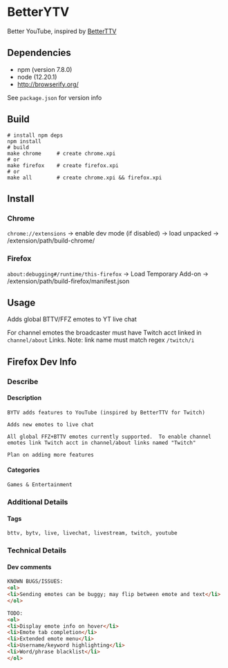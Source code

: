 # BetterYTV

Better YouTube, inspired by [BetterTTV](https://betterttv.com/)

## Dependencies

- npm (version 7.8.0)
- node (12.20.1)
- http://browserify.org/

See `package.json` for version info

## Build

```
# install npm deps
npm install
# build
make chrome     # create chrome.xpi
# or
make firefox    # create firefox.xpi
# or
make all        # create chrome.xpi && firefox.xpi
```

## Install

### Chrome

`chrome://extensions` -> enable dev mode (if disabled) -> load unpacked -> /extension/path/build-chrome/

### Firefox

`about:debugging#/runtime/this-firefox` -> Load Temporary Add-on -> /extension/path/build-firefox/manifest.json

## Usage

Adds global BTTV/FFZ emotes to YT live chat

For channel emotes the broadcaster must have Twitch acct linked in `channel/about` Links.  Note: link name must match regex `/twitch/i`

## Firefox Dev Info

### Describe

#### Description

```
BYTV adds features to YouTube (inspired by BetterTTV for Twitch)

Adds new emotes to live chat

All global FFZ+BTTV emotes currently supported.  To enable channel emotes link Twitch acct in channel/about links named "Twitch"

Plan on adding more features
```

#### Categories

```
Games & Entertainment
```

### Additional Details

#### Tags

```
bttv, bytv, live, livechat, livestream, twitch, youtube
```

### Technical Details

#### Dev comments

```html
KNOWN BUGS/ISSUES:
<ol>
<li>Sending emotes can be buggy; may flip between emote and text</li>
</ol>

TODO:
<ol>
<li>Display emote info on hover</li>
<li>Emote tab completion</li>
<li>Extended emote menu</li>
<li>Username/keyword highlighting</li>
<li>Word/phrase blacklist</li>
</ol>
```
